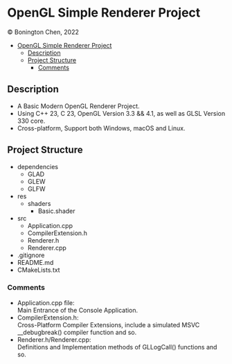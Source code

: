 # OpenGL Simple Renderer Project
© Bonington Chen, 2022

<!-- TOC -->
* [OpenGL Simple Renderer Project](#opengl-simple-renderer-project)
  * [Description](#description)
  * [Project Structure](#project-structure)
    * [Comments](#comments)
<!-- TOC -->

## Description
- A Basic Modern OpenGL Renderer Project.
- Using C++ 23, C 23, OpenGL Version 3.3 && 4.1, as well as GLSL Version 330 core.
- Cross-platform, Support both Windows, macOS and Linux.

## Project Structure
- dependencies
  - GLAD
  - GLEW
  - GLFW
- res
  - shaders
    - Basic.shader
- src
  - Application.cpp
  - CompilerExtension.h
  - Renderer.h
  - Renderer.cpp
- .gitignore
- README.md
- CMakeLists.txt

### Comments
- Application.cpp file: \
Main Entrance of the Console Application.
- CompilerExtension.h: \
Cross-Platform Compiler Extensions, include a simulated MSVC __debugbreak() compiler function and so.
- Renderer.h/Renderer.cpp: \
Definitions and Implementation methods of GLLogCall() functions and so.